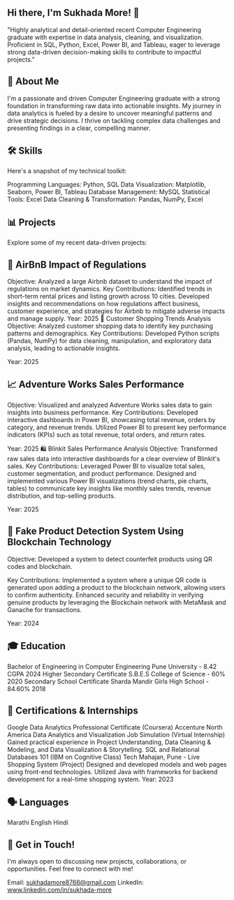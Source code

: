 
## Hi there, I'm Sukhada More! 👋
"Highly analytical and detail-oriented recent Computer Engineering graduate with expertise in data analysis, cleaning, and visualization. Proficient in SQL, Python, Excel, Power BI, and Tableau, eager to leverage strong data-driven decision-making skills to contribute to impactful projects." 

## 🚀 About Me
I'm a passionate and driven Computer Engineering graduate with a strong foundation in transforming raw data into actionable insights. My journey in data analytics is fueled by a desire to uncover meaningful patterns and drive strategic decisions. I thrive on tackling complex data challenges and presenting findings in a clear, compelling manner.

## 🛠️ Skills
Here's a snapshot of my technical toolkit:

Programming Languages: Python, SQL 
Data Visualization: Matplotlib, Seaborn, Power BI, Tableau 
Database Management: MySQL 
Statistical Tools: Excel 
Data Cleaning & Transformation: Pandas, NumPy, Excel 

## 📊 Projects
Explore some of my recent data-driven projects:

## 🏡 AirBnB Impact of Regulations
Objective: Analyzed a large Airbnb dataset to understand the impact of regulations on market dynamics. 
Key Contributions: Identified trends in short-term rental prices and listing growth across 10 cities. Developed insights and recommendations on how regulations affect business, customer experience, and strategies for Airbnb to mitigate adverse impacts and manage supply. 
Year: 2025 
🛒 Customer Shopping Trends Analysis
Objective: Analyzed customer shopping data to identify key purchasing patterns and demographics. 
Key Contributions: Developed Python scripts (Pandas, NumPy) for data cleaning, manipulation, and exploratory data analysis, leading to actionable insights. 

Year: 2025 

## 📈 Adventure Works Sales Performance
Objective: Visualized and analyzed Adventure Works sales data to gain insights into business performance. 
Key Contributions: Developed interactive dashboards in Power BI, showcasing total revenue, orders by category, and revenue trends. Utilized Power BI to present key performance indicators (KPIs) such as total revenue, total orders, and return rates. 

Year: 2025 
🛍️ Blinkit Sales Performance Analysis
Objective: Transformed raw sales data into interactive dashboards for a clear overview of Blinkit's sales. 
Key Contributions: Leveraged Power BI to visualize total sales, customer segmentation, and product performance. Designed and implemented various Power BI visualizations (trend charts, pie charts, tables) to communicate key insights like monthly sales trends, revenue distribution, and top-selling products. 

Year: 2025 

## 🔗 Fake Product Detection System Using Blockchain Technology
Objective: Developed a system to detect counterfeit products using QR codes and blockchain. 

Key Contributions: Implemented a system where a unique QR code is generated upon adding a product to the blockchain network, allowing users to confirm authenticity. Enhanced security and reliability in verifying genuine products by leveraging the Blockchain network with MetaMask and Ganache for transactions. 

Year: 2024 

## 🎓 Education
Bachelor of Engineering in Computer Engineering 
Pune University - 8.42 CGPA 
2024 
Higher Secondary Certificate 
S.B.E.S College of Science - 60% 
2020 
Secondary School Certificate 
Sharda Mandir Girls High School - 84.60% 
2018 

## 🏅 Certifications & Internships
Google Data Analytics Professional Certificate (Coursera) 
Accenture North America Data Analytics and Visualization Job Simulation (Virtual Internship) 
Gained practical experience in Project Understanding, Data Cleaning & Modeling, and Data Visualization & Storytelling. 
SQL and Relational Databases 101 (IBM on Cognitive Class) 
Tech Mahajan, Pune - Live Shopping System (Project)
Designed and developed models and web pages using front-end technologies. 
Utilized Java with frameworks for backend development for a real-time shopping system. 
Year: 2023 

## 🗣️ Languages
Marathi 
English 
Hindi 

## 📧 Get in Touch!
I'm always open to discussing new projects, collaborations, or opportunities. Feel free to connect with me!

Email: sukhadamore8766@gmail.com 
LinkedIn: www.linkedin.com/in/sukhada-more 
